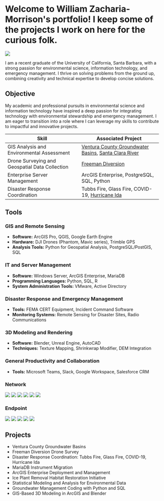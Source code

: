 # Welcome to William Zacharia-Morrison's portfolio!  I keep some of the projects I work on here for the curious folk.
<a href="https://www.linkedin.com/in/william-z-a20391233/"><img src="https://img.shields.io/badge/-LinkedIn-0072b1?&style=for-the-badge&logo=linkedin&logoColor=white" /></a>


I am a recent graduate of the University of California, Santa Barbara, with a strong passion for environmental science, information technology, and emergency management. I thrive on solving problems from the ground up, combining creativity and technical expertise to develop concise solutions.


## Objective

My academic and professional pursuits in environmental science and information technology have inspired a deep passion for integrating technology with environmental stewardship and emergency management. I am eager to transition into a role where I can leverage my skills to contribute to impactful and innovative projects.


| Skill                                         | Associated Project                                         |
|-----------------------------------------------|-----------------------------------------------------------|
| GIS Analysis and Environmental Assessment     | [Ventura County Groundwater Basins](https://www.vcpublicworks.org/wp-content/uploads/2018/08/groundwaterresourcesbasinmap.pdf), [Santa Clara River](https://www.linkedin.com/feed/update/urn:li:activity:7240126679824670721/) |
| Drone Surveying and Geospatial Data Collection| [Freeman Diversion](https://teams.microsoft.com/l/message/48:notes/1734028816956?context=%7B%22contextType%22%3A%22chat%22%7D) |
| Enterprise Server Management                  | ArcGIS Enterprise, PostgreSQL, SQL, Python               |
| Disaster Response Coordination                | Tubbs Fire, Glass Fire, COVID-19, [Hurricane Ida](https://www.linkedin.com/in/william-z-a20391233/overlay/1733500744855/single-media-viewer/?profileId=ACoAADpBOXgBMKbrqUZ6las4WwRKSetGO_zvGXI) |


## Tools  

### **GIS and Remote Sensing**  
- **Software:** ArcGIS Pro, QGIS, Google Earth Engine  
- **Hardware:** DJI Drones (Phantom, Mavic series), Trimble GPS  
- **Analysis Tools:** Python for Geospatial Analysis, PostgreSQL/PostGIS, SQL  

### **IT and Server Management**  
- **Software:** Windows Server, ArcGIS Enterprise, MariaDB  
- **Programming Languages:** Python, SQL, R  
- **System Administration Tools:** VMware, Active Directory  

### **Disaster Response and Emergency Management**  
- **Tools:** FEMA CERT Equipment, Incident Command Software  
- **Monitoring Systems:** Remote Sensing for Disaster Sites, Radio Communications  

### **3D Modeling and Rendering**  
- **Software:** Blender, Unreal Engine, AutoCAD  
- **Techniques:** Texture Mapping, Shrinkwrap Modifier, DEM Integration  

### **General Productivity and Collaboration**  
- **Tools:** Microsoft Teams, Slack, Google Workspace, Salesforce CRM  

### Network
<div>
    <img src="https://img.shields.io/badge/-ArcGIS%20Enterprise-007ACD?&style=for-the-badge&logo=Arcgis&logoColor=white" />
    <img src="https://img.shields.io/badge/-PostgreSQL-336791?&style=for-the-badge&logo=PostgreSQL&logoColor=white" />
    <img src="https://img.shields.io/badge/-Python-3776AB?&style=for-the-badge&logo=Python&logoColor=white" />
    <img src="https://img.shields.io/badge/-Active%20Directory-FF0000?&style=for-the-badge&logo=Microsoft&logoColor=white" />
    <img src="https://img.shields.io/badge/-VMware-607078?&style=for-the-badge&logo=VMware&logoColor=white" />
    <img src="https://img.shields.io/badge/-SQL-4479A1?&style=for-the-badge&logo=MySQL&logoColor=white" />
</div>

</div>

### Endpoint
<div>
    <img src="https://img.shields.io/badge/-Microsoft_Defender_for_Endpoint-00A4EF?&style=for-the-badge&logo=Microsoft&logoColor=white" />
    <img src="https://img.shields.io/badge/-Velociraptor-4B275F?&style=for-the-badge&logo=Velociraptor&logoColor=white" />
    <img src="https://img.shields.io/badge/-Lansweeper-4CAF50?&style=for-the-badge&logo=Lansweeper&logoColor=white" />
    <img src="https://img.shields.io/badge/-Endpoint_Security-0078D4?&style=for-the-badge&logo=Security&logoColor=white" />
    <img src="https://img.shields.io/badge/-Active_Directory-FF0000?&style=for-the-badge&logo=Microsoft&logoColor=white" />
</div>


## Projects
- Ventura County Groundwater Basins  
- Freeman Diversion Drone Survey  
- Disaster Response Coordination: Tubbs Fire, Glass Fire, COVID-19, Hurricane Ida  
- MariaDB Instrument Migration  
- ArcGIS Enterprise Deployment and Management  
- Ice Plant Removal Habitat Restoration Initiative  
- Statistical Modeling and Analysis for Environmental Data  
- Groundwater Management Coding with Python and SQL  
- GIS-Based 3D Modeling in ArcGIS and Blender  
